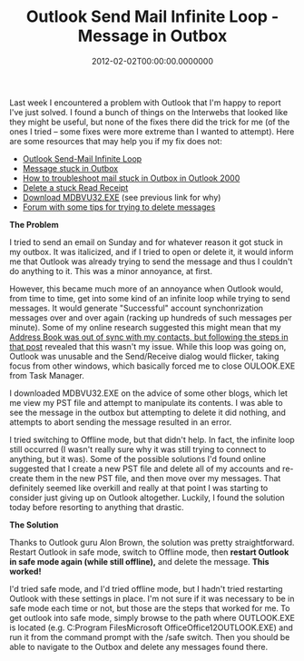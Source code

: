 ﻿---
title: Outlook Send Mail Infinite Loop - Message in Outbox
date: "2012-02-02T00:00:00.0000000"
description: Last week I encountered a problem with Outlook that I'm happy to report I've just solved. I found a bunch of things on the Interwebs that looked like they might be useful, but none of the fixes there did the trick for me (of the ones I tried – some fixes were more extreme than I wanted to attempt).
featuredImage: /img/laptop-rebuild.jpg
---

Last week I encountered a problem with Outlook that I'm happy to report I've just solved. I found a bunch of things on the Interwebs that looked like they might be useful, but none of the fixes there did the trick for me (of the ones I tried – some fixes were more extreme than I wanted to attempt). Here are some resources that may help you if my fix does not:

- [Outlook Send-Mail Infinite Loop](http://buhjillions.spikecurtis.com/outlook-send-mail-infinite-loop)
- [Message stuck in Outbox](http://www.howto-outlook.com/faq/messagestuckinoutbox.htm)
- [How to troubleshoot mail stuck in Outbox in Outlook 2000](http://support.microsoft.com/?id=195922)
- [Delete a stuck Read Receipt](http://www.howto-outlook.com/howto/deletereadreceipt.htm)
- [Download MDBVU32.EXE](http://www.microsoft.com/downloads/details.aspx?FamilyID=3D1C7482-4C6E-4EC5-983E-127100D71376&displaylang=en) (see previous link for why)
- [Forum with some tips for trying to delete messages](http://forums.majorgeeks.com/showthread.php?t=154379)

**The Problem**

I tried to send an email on Sunday and for whatever reason it got stuck in my outbox. It was italicized, and if I tried to open or delete it, it would inform me that Outlook was already trying to send the message and thus I couldn't do anything to it. This was a minor annoyance, at first.

However, this became much more of an annoyance when Outlook would, from time to time, get into some kind of an infinite loop while trying to send messages. It would generate "Successful" account synchonrization messages over and over again (racking up hundreds of such messages per minute). Some of my online research suggested this might mean that my [Address Book was out of sync with my contacts, but following the steps in that post](http://buhjillions.spikecurtis.com/outlook-send-mail-infinite-loop) revealed that this wasn't my issue. While this loop was going on, Outlook was unusable and the Send/Receive dialog would flicker, taking focus from other windows, which basically forced me to close OULOOK.EXE from Task Manager.

I downloaded MDBVU32.EXE on the advice of some other blogs, which let me view my PST file and attempt to manipulate its contents. I was able to see the message in the outbox but attempting to delete it did nothing, and attempts to abort sending the message resulted in an error.

I tried switching to Offline mode, but that didn't help. In fact, the infinite loop still occurred (I wasn't really sure why it was still trying to connect to anything, but it was). Some of the possible solutions I'd found online suggested that I create a new PST file and delete all of my accounts and re-create them in the new PST file, and then move over my messages. That definitely seemed like overkill and really at that point I was starting to consider just giving up on Outlook altogether. Luckily, I found the solution today before resorting to anything that drastic.

**The Solution**

Thanks to Outlook guru Alon Brown, the solution was pretty straightforward. Restart Outlook in safe mode, switch to Offline mode, then **restart Outlook in safe mode again (while still offline),** and delete the message. **This worked!**

I'd tried safe mode, and I'd tried offline mode, but I hadn't tried restarting Outlook with these settings in place. I'm not sure if it was necessary to be in safe mode each time or not, but those are the steps that worked for me. To get outlook into safe mode, simply browse to the path where OUTLOOK.EXE is located (e.g. C:Program FilesMicrosoft OfficeOffice12OUTLOOK.EXE) and run it from the command prompt with the /safe switch. Then you should be able to navigate to the Outbox and delete any messages found there.

